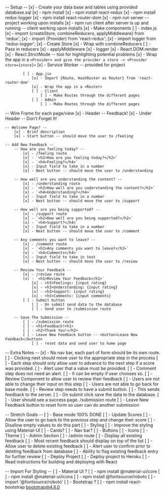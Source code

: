 -- Setup --
    [x] - Create your data base and tables using provided database.sql
    [x] - npm install
    [x] - npm install react-redux
    [x] - npm install redux-logger
    [x] - npm install react-router-dom
    [x] - npm run server -- project working upon installs
        [x] - npm run client after server is up and running -- client working upon installs
    [x] - Make components
        [ ] - index.js
            [x] - import {createStore, combineReducers, applyMiddleware} from 'redux';
            [x] - import {Provider} from 'react-redux';
            [x] - import logger from 'redux-logger';
            [x] - Create Store
                [x] - Wrap with combineReducers
                    [ ] - Pass in reducers
                [x] - applyMiddleware
                    [x] - logger
            [x] - React.DOM.render
                [x] - React.StrictMode -- tool for highlighting potential problems
                [x] - Wrap the app in a `<Provider> and give the provider a store -> <Provider store={store}>`
                [x] - Service Worker -- provided for project

            [ ] - App.jsx
                [x] - Import {Route, HashRouter as Router} from 'react-router-dom'
                [x] - Wrap the app in a <Router>
                [ ] - Client
                    [ ] - Make Routes through the different pages
                [ ] - Admin
                    [ ] - Make Routes through the different pages

-- Wire Frame for each page/view
    [x] - Header -- Feedback!
        [x] - Under Header -- Don't Forget It!

    -- Welcome Page? --
        [x] - Brief description
        [x] - Start button -- should move the user to /feeling

    -- Add New Feedback --
        -- How are you feeling today? --
            [x] - /feeling route
            [x] - `<h2>How are you feeling today?</h2>`
            [x] - `<h4>Feeling?</h4>`
            [x] - Input field to take in a number
            [x] - Next button -- should move the user to /understanding

        -- How well are you understanding the content? --
            [x] - /understanding route
            [x] - `<h2>How well are you understanding the content?</h2>`
            [x] - `<h4>Understanding?</h4>`
            [x] - Input field to take in a number
            [x] - Next button -- should move the user to /support

        -- How well are you being supported? --
            [x] - /support route
            [x] - `<h2>How well are you being supported?</h2>`
            [x] - `<h4>Support?</h4>`
            [x] - Input field to take in a number
            [x] - Next button -- should move the user to /comment

        -- Any comments you want to leave? --
            [x] - /comment route
            [x] - `<h2>Any comments you want to leave?</h2>`
            [x] - `<h4>Comments</h4>`
            [x] - Input field to take in text
            [x] - Next button -- should move the user to /review

        -- Review Your Feedback --
            [x] - /review route
            [x] - `<h1>Review Your Feedback</h1>`
                [x] - <h3>Feelings: {input rating}
                [x] - <h3>Understanding: {input rating}
                [x] - <h3>Support: {input rating}
                [x] - <h3>Comments: {input comments}
            [ ] - Submit button
                [ ] - On submit send data to the database
                [ ] - Send user to /submission route

        -- Save The Submission --
            [ ] - /submission route
            [ ] - <h1>Feedback!<h1>
            [ ] - <h2>Thank You!</h2>
            [ ] - Leave New Feedback button -- <button>Leave New Feedback</button>
                [ ] - reset data and send user to home page

-- Extra Notes --
    [x] - No nav bar, each part of form should be its own route.
        [ ] - Clicking next should move user to the appropriate step in the process
    [ ] - Each step should only allow user to advance to the next step if a score was provided.
        [ ] - Alert user that a value must be provided.
    [ ] - Comment step does not need an alert.
        [ ] - It can be empty if user chooses so.
    [ ] - Review Component to allow user to review their feedback
        [ ] - Users are not able to change their input on this step
        [ ] - Users are not able to go back for base mode.
    [ ] - Review step needs to have a submit button.
        [ ] - This sends feedback to the server.
        [ ] - On submit click save the data to the database.
        [ ] - User should see a success page. /submission route
            [ ] - Leave New Feedback button to reset form so user can do another submission




-- Stretch Goals --
    [ ] - Base mode 100% DONE
    [ ] - Update Scores
        [ ] - Allow the user to go back to the previous step and change their score
            [ ] - Disallow empty values to do this part
    [ ] - Styling
        [ ] - Improve the styling using Material-UI
            [ ] - Cards?
            [ ] - Nav bar?
            [ ] - Buttons
            [ ] - Icons
            [ ] - Theme
    [ ] - Admin Section
        [ ] - /admin route
            [ ] - Display all existing feedback
            [ ] - Most recent feedback should display on top of the list
            [ ] - Allow user to delete existing feedback
                [ ] - Alert user to confirm prior to deleting feedback from database
            [ ] - Ability to flag existing feedback entry for further review
    [ ] - Deploy Project
        [ ] - Deploy project to Heroku
            [ ] - Read instructions for building and deploying with React

-- Import For Styling --
    [ ] - Material UI ?
        [ ] - npm install @material-ui/core
        [ ] - npm install @material-ui/icons
        [ ] - npm install @fontsource/roboto
            [ ] - import '@fontsource/roboto'
    [ ] - Bootstrap ?
        [ ] - npm install react-bootstrap bootstrap@4.6.0
